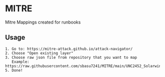 # MITRE
Mitre Mappings created for runbooks

## Usage
```
1. Go to: https://mitre-attack.github.io/attack-navigator/
2. Choose "Open existing layer"
3. Choose raw json file from repository that you want to map
   Example: https://raw.githubusercontent.com/sbasu7241/MITRE/main/UNC2452_Solarwind.json
5. Done!

```
